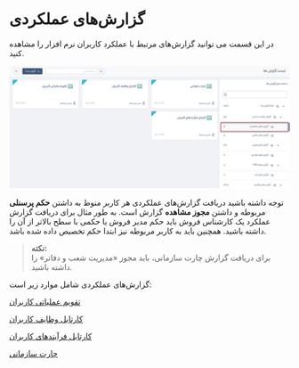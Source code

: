 # گزارش‌های عملکردی
در این قسمت می توانید گزارش‌های مرتبط با عملکرد کاربران نرم افزار  را مشاهده کنید. 

![گزارش‌های عملکردی](./Images/performance-report-access.jpg)

توجه داشته باشید دریافت گزارش‌های عملکردی هر کاربر منوط به داشتن **حکم پرسنلی** مربوطه و داشتن **مجوز مشاهده** گزارش است. به طور مثال برای دریافت گزارش عملکرد یک کارشناس فروش باید حکم مدیر فروش یا حکمی با سطح بالاتر از آن را داشته باشید. همچنین باید به کاربر مربوطه نیز ابتدا حکم تخصیص داده شده باشد. 

> **نکته:** <br>برای دریافت گزارش چارت سازمانی، باید مجوز «مدیریت شعب و دفاتر» را داشته باشید.    

گزارش‌های عملکردی شامل موارد زیر است:

[تقویم عملیاتی کاربران](https://github.com/1stco/PayamGostarDocs/blob/master/help%202.5.4/Management-and-reports/Functional-reports/User-Operating-Calendar/User-Operating-Calendar.md)

[کارتابل وظایف کاربران](https://github.com/1stco/PayamGostarDocs/blob/master/help%202.5.4/Management-and-reports/Functional-reports/Cardboard-user-tasks/Cardboard-user-tasks.md)

[کارتابل فرآیندهای کاربران](https://github.com/1stco/PayamGostarDocs/blob/master/help%202.5.4/Management-and-reports/Functional-reports/Cardboard-user-processes/Cardboard-user-processes.md)

[چارت سازمانی](https://github.com/1stco/PayamGostarDocs/blob/master/help%202.5.4/Management-and-reports/Functional-reports/Chart/Chart.md)
